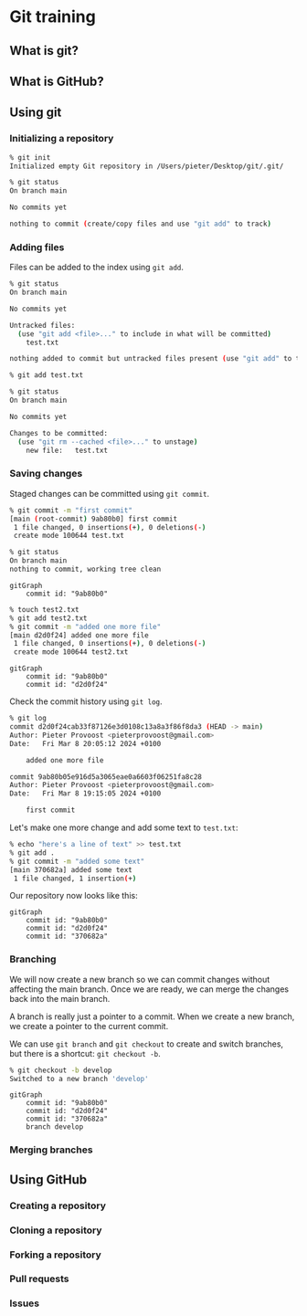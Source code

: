 # Git training

## What is git?

## What is GitHub?

## Using git

### Initializing a repository

```bash
% git init
Initialized empty Git repository in /Users/pieter/Desktop/git/.git/
```

```bash
% git status
On branch main

No commits yet

nothing to commit (create/copy files and use "git add" to track)
```

### Adding files

Files can be added to the index using `git add`.

```bash
% git status
On branch main

No commits yet

Untracked files:
  (use "git add <file>..." to include in what will be committed)
	test.txt

nothing added to commit but untracked files present (use "git add" to track)
```

```bash
% git add test.txt
```

```bash
% git status
On branch main

No commits yet

Changes to be committed:
  (use "git rm --cached <file>..." to unstage)
	new file:   test.txt
```

### Saving changes

Staged changes can be committed using `git commit`.

```bash
% git commit -m "first commit"
[main (root-commit) 9ab80b0] first commit
 1 file changed, 0 insertions(+), 0 deletions(-)
 create mode 100644 test.txt
```

```bash
% git status
On branch main
nothing to commit, working tree clean
```

```mermaid
gitGraph
    commit id: "9ab80b0"
```

```bash
% touch test2.txt
% git add test2.txt
% git commit -m "added one more file"
[main d2d0f24] added one more file
 1 file changed, 0 insertions(+), 0 deletions(-)
 create mode 100644 test2.txt
```

```mermaid
gitGraph
    commit id: "9ab80b0"
    commit id: "d2d0f24"
```

Check the commit history using `git log`.

```bash
% git log
commit d2d0f24cab33f87126e3d0108c13a8a3f86f8da3 (HEAD -> main)
Author: Pieter Provoost <pieterprovoost@gmail.com>
Date:   Fri Mar 8 20:05:12 2024 +0100

    added one more file

commit 9ab80b05e916d5a3065eae0a6603f06251fa8c28
Author: Pieter Provoost <pieterprovoost@gmail.com>
Date:   Fri Mar 8 19:15:05 2024 +0100

    first commit
```

Let's make one more change and add some text to `test.txt`:

```bash
% echo "here's a line of text" >> test.txt
% git add .
% git commit -m "added some text"
[main 370682a] added some text
 1 file changed, 1 insertion(+)
```

Our repository now looks like this:

```mermaid
gitGraph
    commit id: "9ab80b0"
    commit id: "d2d0f24"
    commit id: "370682a"
```

### Branching

We will now create a new branch so we can commit changes without affecting the main branch. Once we are ready, we can merge the changes back into the main branch.

A branch is really just a pointer to a commit. When we create a new branch, we create a pointer to the current commit.

We can use `git branch` and `git checkout` to create and switch branches, but there is a shortcut: `git checkout -b`.

```bash
% git checkout -b develop
Switched to a new branch 'develop'
```

```mermaid
gitGraph
    commit id: "9ab80b0"
    commit id: "d2d0f24"
    commit id: "370682a"
    branch develop    
```

### Merging branches

## Using GitHub

### Creating a repository

### Cloning a repository

### Forking a repository

### Pull requests

### Issues
